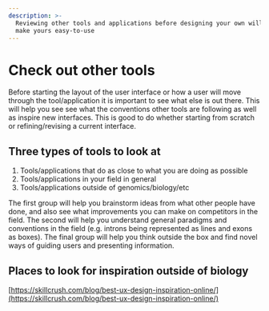 ```yaml
---
description: >-
  Reviewing other tools and applications before designing your own will help you
  make yours easy-to-use
---
```


# Check out other tools

Before starting the layout of the user interface or how a user will move through the tool/application it is important to see what else is out there. This will help you see see what the conventions other tools are following as well as inspire new interfaces. This is good to do whether starting from scratch or refining/revising a current interface. 

## Three types of tools to look at

1. Tools/applications that do as close to what you are doing as possible
2. Tools/applications in your field in general
3. Tools/applications outside of genomics/biology/etc

The first group will help you brainstorm ideas from what other people have done, and also see what improvements you can make on competitors in the field. The second will help you understand general paradigms and conventions in the field \(e.g. introns being represented as lines and exons as boxes\). The final group will help you think outside the box and find novel ways of guiding users and presenting information.

## Places to look for inspiration outside of biology

[https://skillcrush.com/blog/best-ux-design-inspiration-online/](https://skillcrush.com/blog/best-ux-design-inspiration-online/)






